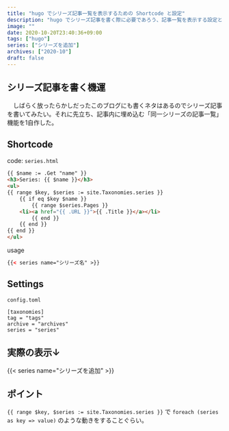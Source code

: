 ```yaml
---
title: "hugo でシリーズ記事一覧を表示するための Shortcode と設定"
description: "hugo でシリーズ記事を書く際に必要であろう、記事一覧を表示する設定と作成した shortcode について。"
image: ""
date: 2020-10-20T23:40:36+09:00
tags: ["hugo"]
series: ["シリーズを追加"]
archives: ["2020-10"]
draft: false
---
```


## シリーズ記事を書く機運

　しばらく放ったらかしだったこのブログにも書くネタはあるのでシリーズ記事を書いてみたい。それに先立ち、記事内に埋め込む「同一シリーズの記事一覧」機能を1自作した。

## Shortcode

code: `series.html`

```html
{{ $name := .Get "name" }}
<h3>Series: {{ $name }}</h3>
<ul>
{{ range $key, $series := site.Taxonomies.series }}
    {{ if eq $key $name }}
        {{ range $series.Pages }}
    <li><a href="{{ .URL }}">{{ .Title }}</a></li>
        {{ end }}
    {{ end }}
{{ end }}
</ul>
```

usage

```html
{{< series name="シリーズ名" >}}
```

## Settings

`config.toml`

```
[taxonomies]
tag = "tags"
archive = "archives"
series = "series"
```

## 実際の表示↓

{{< series name="シリーズを追加" >}}

## ポイント

`{{ range $key, $series := site.Taxonomies.series }}` で `foreach (series as key => value)` のような動きをすることぐらい。
